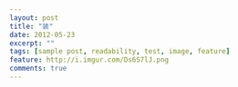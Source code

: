 ```yaml
---
layout: post
title: "装"
date: 2012-05-23
excerpt: ""
tags: [sample post, readability, test, image, feature]
feature: http://i.imgur.com/Ds6S7lJ.png
comments: true
---
```

